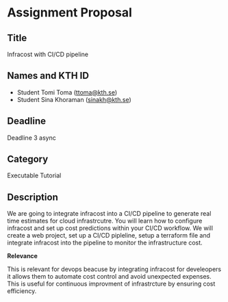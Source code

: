 # Assignment Proposal

## Title
Infracost with CI/CD pipeline

## Names and KTH ID

  - Student Tomi Toma (ttoma@kth.se)
  - Student Sina Khoraman (sinakh@kth.se)

## Deadline

Deadline 3 async

## Category

Executable Tutorial

## Description
We are going to integrate infracost into a CI/CD pipeline to generate real time estimates for cloud infrastrcutre. You will learn how to configure infracost and set up cost predictions within your CI/CD workflow. We will create a web project, set up a CI/CD pipleline, setup a terraform file and integrate infracost into the pipeline to monitor the infrastructure cost.

**Relevance**

This is relevant for devops beacuse by integrating infracost for develeopers it allows them to automate cost control and avoid unexpected expenses. This is useful for continuous improvment of infrastrcture by ensuring cost efficiency.
